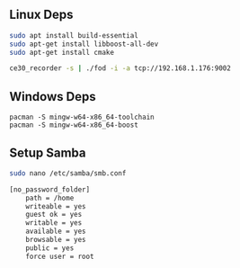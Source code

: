 ## Linux Deps
```bash
sudo apt install build-essential
sudo apt-get install libboost-all-dev
sudo apt-get install cmake

ce30_recorder -s | ./fod -i -a tcp://192.168.1.176:9002
```

## Windows Deps
```
pacman -S mingw-w64-x86_64-toolchain
pacman -S mingw-w64-x86_64-boost
```

## Setup Samba

```bash
sudo nano /etc/samba/smb.conf
```

```bash
[no_password_folder]
    path = /home
    writeable = yes
    guest ok = yes
    writable = yes
    available = yes
    browsable = yes
    public = yes
    force user = root
```